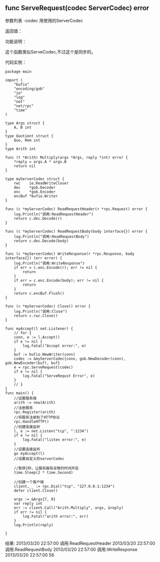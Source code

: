 ## func ServeRequest(codec ServerCodec) error

参数列表
-codec 用使用的ServerCodec

返回值：


功能说明：

这个函数类似ServeCodec,不过这个是同步的。

代码实例：

    package main

    import (
        "bufio"
        "encoding/gob"
        "io"
        "log"
        "net"
        "net/rpc"
        "time"
    )

    type Args struct {
        A, B int
    }
    type Quotient struct {
        Quo, Rem int
    }
    type Arith int

    func (t *Arith) Multiply(args *Args, reply *int) error {
        *reply = args.A * args.B
        return nil
    }

    type myServerCodec struct {
        rwc    io.ReadWriteCloser
        dec    *gob.Decoder
        enc    *gob.Encoder
        encBuf *bufio.Writer
    }

    func (c *myServerCodec) ReadRequestHeader(r *rpc.Request) error {
        log.Println("调用:ReadRequestHeader")
        return c.dec.Decode(r)
    }

    func (c *myServerCodec) ReadRequestBody(body interface{}) error {
        log.Println("调用:ReadRequestBody")
        return c.dec.Decode(body)
    }

    func (c *myServerCodec) WriteResponse(r *rpc.Response, body interface{}) (err error) {
        log.Println("调用:WriteResponse")
        if err = c.enc.Encode(r); err != nil {
            return
        }
        if err = c.enc.Encode(body); err != nil {
            return
        }
        return c.encBuf.Flush()
    }

    func (c *myServerCodec) Close() error {
        log.Println("调用:Close")
        return c.rwc.Close()
    }

    func myAccept(l net.Listener) {
        // for {
        conn, e := l.Accept()
        if e != nil {
            log.Fatal("Accept error:", e)
        }
        buf := bufio.NewWriter(conn)
        codec := &myServerCodec{conn, gob.NewDecoder(conn), gob.NewEncoder(buf), buf}
        e = rpc.ServeRequest(codec)
        if e != nil {
            log.Fatal("ServeRequst Error", e)
        }
        // }
    }
    func main() {
        //设置服务端
        arith := new(Arith)
        //注册服务
        rpc.Register(arith)
        //将服务注册到了HTTP协议
        rpc.HandleHTTP()
        //创建连接监听
        l, e := net.Listen("tcp", ":1234")
        if e != nil {
            log.Fatal("listen error:", e)
        }
        //设置连接监听
        go myAccept(l)
        //设置自定义的serverCodec

        //暂停2秒，让服务器有足够的时间开启
        time.Sleep(2 * time.Second)

        //创建一个客户端
        client, _ := rpc.Dial("tcp", "127.0.0.1:1234")
        defer client.Close()

        args := &Args{7, 8}
        var reply int
        err := client.Call("Arith.Multiply", args, &reply)
        if err != nil {
            log.Fatal("arith error:", err)
        }
        log.Println(reply)

    }



结果:
    2013/03/20 22:57:00 调用:ReadRequestHeader
    2013/03/20 22:57:00 调用:ReadRequestBody
    2013/03/20 22:57:00 调用:WriteResponse
    2013/03/20 22:57:00 56

